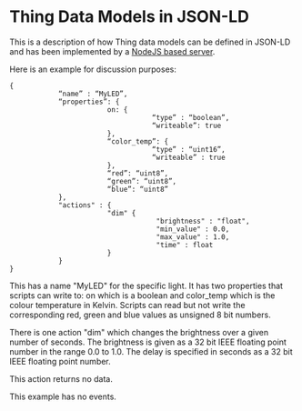 # Thing Data Models in JSON-LD

This is a description of how Thing data models can be defined in JSON-LD and has been implemented by a [NodeJS based server](https://github.com/w3c/web-of-things-framework).

Here is an example for discussion purposes:

```
{
            “name” : “MyLED”,
            “properties”: {
                        on: {
                                   “type” : “boolean”,
                                   “writeable”: true
                        },
                        “color_temp”: {
                                   “type” : “uint16”,
                                   “writeable” : true
                        },
                        “red”: “uint8”,
                        “green”: “uint8”,
                        “blue”: “uint8”
            },
            "actions" : {
                        "dim" {
                                    "brightness" : "float",
                                    "min_value" : 0.0,
                                    "max_value" : 1.0,
                                    "time" : float
                        }
            }
}
```

This has a name "MyLED" for the specific light.  It has two properties that scripts can write to: on which is a boolean and color_temp which is the colour temperature in Kelvin. Scripts can read but not write the corresponding red, green and blue values as unsigned 8 bit numbers.

There is one action "dim" which changes the brightness over a given number of seconds.  The brightness is given as a 32 bit IEEE floating point number in the range 0.0 to 1.0.  The delay is specified in seconds as a 32 bit IEEE floating point number.

This action returns no data.

This example has no events.


